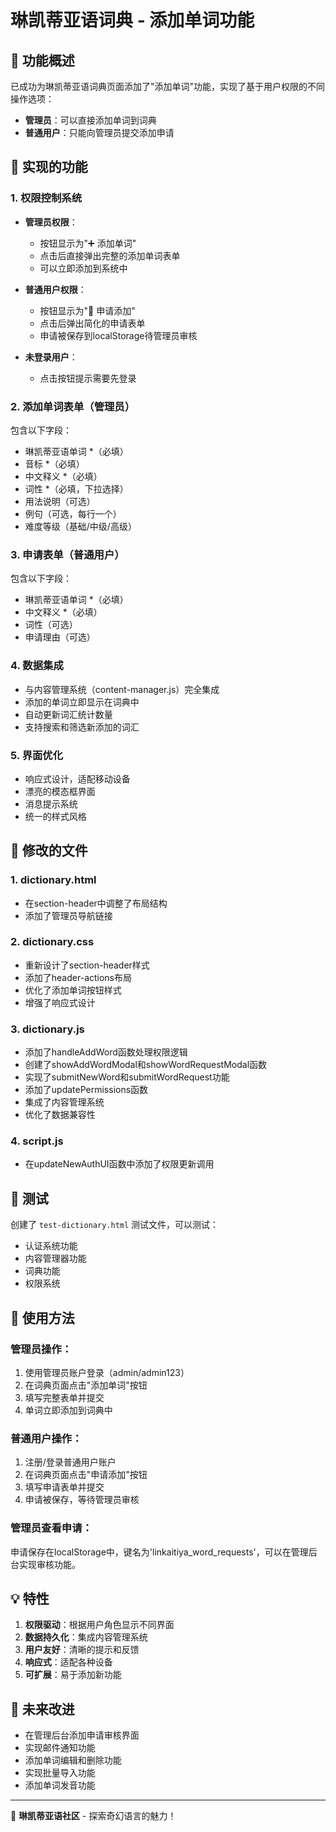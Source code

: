 # 琳凯蒂亚语词典 - 添加单词功能

## 🌟 功能概述

已成功为琳凯蒂亚语词典页面添加了"添加单词"功能，实现了基于用户权限的不同操作选项：

- **管理员**：可以直接添加单词到词典
- **普通用户**：只能向管理员提交添加申请

## 🔧 实现的功能

### 1. 权限控制系统
- **管理员权限**：
  - 按钮显示为"➕ 添加单词"
  - 点击后直接弹出完整的添加单词表单
  - 可以立即添加到系统中

- **普通用户权限**：
  - 按钮显示为"📝 申请添加"
  - 点击后弹出简化的申请表单
  - 申请被保存到localStorage待管理员审核

- **未登录用户**：
  - 点击按钮提示需要先登录

### 2. 添加单词表单（管理员）
包含以下字段：
- 琳凯蒂亚语单词 *（必填）
- 音标 *（必填）
- 中文释义 *（必填）
- 词性 *（必填，下拉选择）
- 用法说明（可选）
- 例句（可选，每行一个）
- 难度等级（基础/中级/高级）

### 3. 申请表单（普通用户）
包含以下字段：
- 琳凯蒂亚语单词 *（必填）
- 中文释义 *（必填）
- 词性（可选）
- 申请理由（可选）

### 4. 数据集成
- 与内容管理系统（content-manager.js）完全集成
- 添加的单词立即显示在词典中
- 自动更新词汇统计数量
- 支持搜索和筛选新添加的词汇

### 5. 界面优化
- 响应式设计，适配移动设备
- 漂亮的模态框界面
- 消息提示系统
- 统一的样式风格

## 📁 修改的文件

### 1. dictionary.html
- 在section-header中调整了布局结构
- 添加了管理员导航链接

### 2. dictionary.css
- 重新设计了section-header样式
- 添加了header-actions布局
- 优化了添加单词按钮样式
- 增强了响应式设计

### 3. dictionary.js
- 添加了handleAddWord函数处理权限逻辑
- 创建了showAddWordModal和showWordRequestModal函数
- 实现了submitNewWord和submitWordRequest功能
- 添加了updatePermissions函数
- 集成了内容管理系统
- 优化了数据兼容性

### 4. script.js
- 在updateNewAuthUI函数中添加了权限更新调用

## 🧪 测试

创建了 `test-dictionary.html` 测试文件，可以测试：
- 认证系统功能
- 内容管理器功能
- 词典功能
- 权限系统

## 🚀 使用方法

### 管理员操作：
1. 使用管理员账户登录（admin/admin123）
2. 在词典页面点击"添加单词"按钮
3. 填写完整表单并提交
4. 单词立即添加到词典中

### 普通用户操作：
1. 注册/登录普通用户账户
2. 在词典页面点击"申请添加"按钮
3. 填写申请表单并提交
4. 申请被保存，等待管理员审核

### 管理员查看申请：
申请保存在localStorage中，键名为'linkaitiya_word_requests'，可以在管理后台实现审核功能。

## 💡 特性

1. **权限驱动**：根据用户角色显示不同界面
2. **数据持久化**：集成内容管理系统
3. **用户友好**：清晰的提示和反馈
4. **响应式**：适配各种设备
5. **可扩展**：易于添加新功能

## 🔮 未来改进

- 在管理后台添加申请审核界面
- 实现邮件通知功能
- 添加单词编辑和删除功能
- 实现批量导入功能
- 添加单词发音功能

---

🌟 **琳凯蒂亚语社区** - 探索奇幻语言的魅力！
